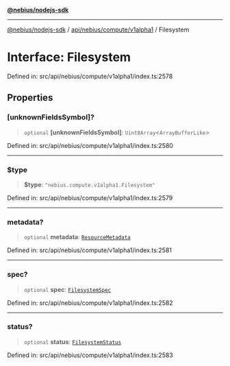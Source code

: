 [**@nebius/nodejs-sdk**](../../../../../README.md)

---

[@nebius/nodejs-sdk](../../../../../README.md) / [api/nebius/compute/v1alpha1](../README.md) / Filesystem

# Interface: Filesystem

Defined in: src/api/nebius/compute/v1alpha1/index.ts:2578

## Properties

### \[unknownFieldsSymbol\]?

> `optional` **\[unknownFieldsSymbol\]**: `Uint8Array`\<`ArrayBufferLike`\>

Defined in: src/api/nebius/compute/v1alpha1/index.ts:2580

---

### $type

> **$type**: `"nebius.compute.v1alpha1.Filesystem"`

Defined in: src/api/nebius/compute/v1alpha1/index.ts:2579

---

### metadata?

> `optional` **metadata**: [`ResourceMetadata`](../../../common/v1/interfaces/ResourceMetadata.md)

Defined in: src/api/nebius/compute/v1alpha1/index.ts:2581

---

### spec?

> `optional` **spec**: [`FilesystemSpec`](FilesystemSpec.md)

Defined in: src/api/nebius/compute/v1alpha1/index.ts:2582

---

### status?

> `optional` **status**: [`FilesystemStatus`](FilesystemStatus.md)

Defined in: src/api/nebius/compute/v1alpha1/index.ts:2583
